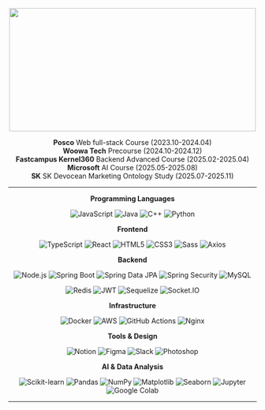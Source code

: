 <div align="center">

<a href="https://github.com/devxb/gitanimals">
  <img
    src="https://render.gitanimals.org/farms/cyunlee?nocache=1234567890"
    width="500"
    height="250"
  />
</a>

**Posco** Web full-stack Course (2023.10-2024.04)
<br>
**Woowa Tech** Precourse (2024.10-2024.12)
<br>
**Fastcampus Kernel360** Backend Advanced Course (2025.02-2025.04)
<br>
**Microsoft** AI Course (2025.05-2025.08)
<br>
**SK** SK Devocean Marketing Ontology Study (2025.07-2025.11)

<hr>

<b>Programming Languages</b>

![JavaScript](https://img.shields.io/badge/JavaScript-FFD700?style=flat&logo=javascript&logoColor=black)
![Java](https://img.shields.io/badge/Java-007396?style=flat&logo=java&logoColor=white)
![C++](https://img.shields.io/badge/C++-00599C?style=flat&logo=cplusplus&logoColor=white)
![Python](https://img.shields.io/badge/Python-3776AB?style=flat&logo=python&logoColor=white)

<b>Frontend</b>

![TypeScript](https://img.shields.io/badge/TypeScript-007acc?style=flat&logo=typescript&logoColor=white)
![React](https://img.shields.io/badge/React-61dafb?style=flat&logo=react&logoColor=black)
![HTML5](https://img.shields.io/badge/HTML5-E34F26?style=flat&logo=html5&logoColor=white)
![CSS3](https://img.shields.io/badge/CSS3-1572B6?style=flat&logo=css3&logoColor=white)
![Sass](https://img.shields.io/badge/Sass-CC6699?style=flat&logo=sass&logoColor=white)
![Axios](https://img.shields.io/badge/Axios-5A29E3?style=flat&logo=axios&logoColor=white)

<b>Backend</b>

![Node.js](https://img.shields.io/badge/Node.js-339933?style=flat&logo=node.js&logoColor=white)
![Spring Boot](https://img.shields.io/badge/Spring%20Boot-6DB33F?style=flat&logo=springboot&logoColor=white)
![Spring Data JPA](https://img.shields.io/badge/Spring%20Data%20JPA-6DB33F?style=flat&logo=springboot&logoColor=white)
![Spring Security](https://img.shields.io/badge/Spring%20Security-6DB33F?style=flat&logo=springboot&logoColor=white)
![MySQL](https://img.shields.io/badge/MySQL-4479A1?style=flat&logo=mysql&logoColor=white)

![Redis](https://img.shields.io/badge/Redis-DC382D?style=flat&logo=redis&logoColor=white)
![JWT](https://img.shields.io/badge/JWT-000000?style=flat&logo=jsonwebtokens&logoColor=white)
![Sequelize](https://img.shields.io/badge/Sequelize-52B0E7?style=flat&logo=sequelize&logoColor=white)
![Socket.IO](https://img.shields.io/badge/Socket.IO-010001?style=flat&logo=socket-dot-io&logoColor=white)

<b>Infrastructure</b>

![Docker](https://img.shields.io/badge/Docker-2496ED?style=flat&logo=docker&logoColor=white)
![AWS](https://img.shields.io/badge/AWS-232F3E?style=flat&logo=amazonaws&logoColor=white)
![GitHub Actions](https://img.shields.io/badge/GitHub%20Actions-2088FF?style=flat&logo=github-actions&logoColor=white)
![Nginx](https://img.shields.io/badge/Nginx-009639?style=flat&logo=nginx&logoColor=white)

<b>Tools & Design</b>

![Notion](https://img.shields.io/badge/Notion-000000?style=flat&logo=notion&logoColor=white)
![Figma](https://img.shields.io/badge/Figma-F24E1E?style=flat&logo=figma&logoColor=white)
![Slack](https://img.shields.io/badge/Slack-4A154B?style=flat&logo=slack&logoColor=white)
![Photoshop](https://img.shields.io/badge/Photoshop-31A8FF?style=flat&logo=adobephotoshop&logoColor=white)

<b>AI & Data Analysis</b>

![Scikit-learn](https://img.shields.io/badge/scikit--learn-F7931E?style=flat&logo=scikit-learn&logoColor=white)
![Pandas](https://img.shields.io/badge/Pandas-150458?style=flat&logo=pandas&logoColor=white)
![NumPy](https://img.shields.io/badge/NumPy-013243?style=flat&logo=numpy&logoColor=white)
![Matplotlib](https://img.shields.io/badge/Matplotlib-11557C?style=flat&logo=matplotlib&logoColor=white)
![Seaborn](https://img.shields.io/badge/Seaborn-2E5EAA?style=flat&logo=seaborn&logoColor=white)
![Jupyter](https://img.shields.io/badge/Jupyter-F37626?style=flat&logo=jupyter&logoColor=white)
![Google Colab](https://img.shields.io/badge/Google%20Colab-F9AB00?style=flat&logo=googlecolab&logoColor=white)

</div>

<hr>



